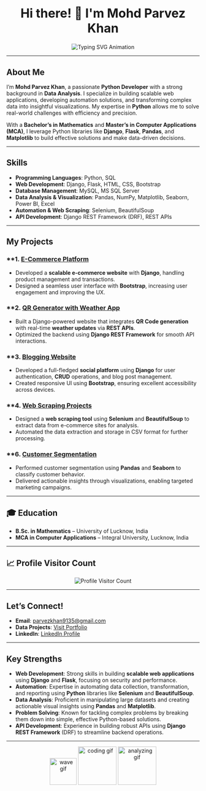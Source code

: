 <h1 align="center" style="font-size: 32px; animation: fadeIn 2s ease;">Hi there! 👋 I'm Mohd Parvez Khan</h1>


<p align="center">
  <img 
    src="https://readme-typing-svg.herokuapp.com?color=F7B801&size=22&center=true&vCenter=true&width=700&lines=Welcome+to+My+Portfolio!;Python+Developer+and+Data+Analyst;Building+Efficient+Python+Solutions;Crafting+Scalable+Web+Applications;Transforming+Data+Into+Actionable+Insights" 
    alt="Typing SVG Animation" 
  />
</p>

---

## About Me

I’m **Mohd Parvez Khan**, a passionate **Python Developer** with a strong background in **Data Analysis**. I specialize in building scalable web applications, developing automation solutions, and transforming complex data into insightful visualizations. My expertise in **Python** allows me to solve real-world challenges with efficiency and precision.

With a **Bachelor’s in Mathematics** and **Master’s in Computer Applications (MCA)**, I leverage Python libraries like **Django**, **Flask**, **Pandas**, and **Matplotlib** to build effective solutions and make data-driven decisions.

---

## Skills

- **Programming Languages**: Python, SQL  
- **Web Development**: Django, Flask, HTML, CSS, Bootstrap  
- **Database Management**: MySQL, MS SQL Server  
- **Data Analysis & Visualization**: Pandas, NumPy, Matplotlib, Seaborn, Power BI, Excel  
- **Automation & Web Scraping**: Selenium, BeautifulSoup  
- **API Development**: Django REST Framework (DRF), REST APIs  

---

## My Projects

### **1. [E-Commerce Platform](https://github.com/parvez-k0/The-Fashion-Matrix-Ecommerce-Website)
- Developed a **scalable e-commerce website** with **Django**, handling product management and transactions.
- Designed a seamless user interface with **Bootstrap**, increasing user engagement and improving the UX.

### **2. [QR Generator with Weather App](https://github.com/parvez-k0/QR_generator-Weather_app)  
- Built a Django-powered website that integrates **QR Code generation** with real-time **weather updates** via **REST APIs**.
- Optimized the backend using **Django REST Framework** for smooth API interactions.

### **3. [Blogging Website](https://github.com/parvez-k0/Blogging-Website) 
- Developed a full-fledged **social platform** using **Django** for user authentication, **CRUD** operations, and blog post management.
- Created responsive UI using **Bootstrap**, ensuring excellent accessibility across devices.

### **4. [Web Scraping Projects](https://github.com/parvez-k0/WebScraping)
- Designed a **web scraping tool** using **Selenium** and **BeautifulSoup** to extract data from e-commerce sites for analysis.
- Automated the data extraction and storage in CSV format for further processing.

### **6. [Customer Segmentation](https://github.com/parvez-k0/Customer-Segmentation)
- Performed customer segmentation using **Pandas** and **Seaborn** to classify customer behavior.
- Delivered actionable insights through visualizations, enabling targeted marketing campaigns.

---


## 🎓 Education

- **B.Sc. in Mathematics** – University of Lucknow, India  
- **MCA in Computer Applications** – Integral University, Lucknow, India  

---

## 📈 Profile Visitor Count
<p align="center">
  <img src="https://profile-counter.glitch.me/{parvez-k0}/count.svg" alt="Profile Visitor Count" />
</p>

---

## Let’s Connect!

- **Email**: [parvezkhan9135@gmail.com](mailto:parvezkhan9135@gmail.com)  
- **Data Projects**: [Visit Portfolio]([https://mavenanalytics.io/profile/88f1a370-d0d1-7098-95d0-da5519fe50e4)  
- **LinkedIn**: [LinkedIn Profile](https://www.linkedin.com/in/parvez-khan10)  

---

## Key Strengths

- **Web Development**: Strong skills in building **scalable web applications** using **Django** and **Flask**, focusing on security and performance.  
- **Automation**: Expertise in automating data collection, transformation, and reporting using **Python** libraries like **Selenium** and **BeautifulSoup**.  
- **Data Analysis**: Proficient in manipulating large datasets and creating actionable visual insights using **Pandas** and **Matplotlib**.  
- **Problem Solving**: Known for tackling complex problems by breaking them down into simple, effective Python-based solutions.  
- **API Development**: Experience in building robust APIs using **Django REST Framework** (DRF) to streamline backend operations.

---

<p align="center">
  <img src="https://media.giphy.com/media/hvRJCLFzcasrR4ia7z/giphy.gif" width="70px" alt="wave gif">
  <img src="https://media.giphy.com/media/3oEjI6SIIHBdRxXI40/giphy.gif" width="100px" alt="coding gif">
  <img src="https://media.giphy.com/media/L1R1tvI9svkIWwpVYr/giphy.gif" width="100px" alt="analyzing gif">
</p>
